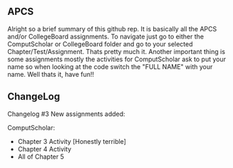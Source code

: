 ## APCS 
Alright so a brief summary of this github rep. It is basically all the APCS and/or CollegeBoard assignments. To navigate just go to either the ComputScholar or CollegeBoard folder and go to your selected Chapter/Test/Assignment. Thats pretty much it. Another important thing is some assignments mostly the activities for ComputScholar ask to put your name so when looking at the code switch the "FULL NAME" with your name. Well thats it, have fun!! 

## ChangeLog
Changelog #3
New assignments added:

ComputScholar:
 - Chapter 3 Activity [Honestly terrible]
 - Chapter 4 Activity
 - All of Chapter 5
